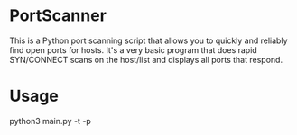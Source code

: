 # PortScanner
This is a Python port scanning script that allows you to quickly and reliably find open ports for hosts. It's a very basic program that does rapid SYN/CONNECT scans on the host/list and displays all ports that respond.

# Usage
python3 main.py -t <target> -p <port>
